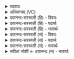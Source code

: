 <details><summary>पदपाठः</summary>

भग॑। प्रणे॑तः। प्रने॑तरिति॑ प्रऽने॑तः। भग॑। सत्य॑राध॒ इति॒ सत्य॑ऽराधः। भग॑। इ॒माम्। धिय॑म्। उत्। अ॒व॒। दद॑त्। नः॒। भग॑। प्र। नः॒। ज॒न॒य॒। गोभिः॑। अश्वैः॑। भग॑। प्र। नृभि॒रिति॒ नृऽभिः॑। नृ॒वन्त॒ इति॑ नृ॒ऽवन्तः॑। स्या॒म॒। ३६।
</details>

<details><summary>अधिमन्त्रम् (VC)</summary>

- भगवान् देवता
- वसिष्ठ ऋषिः
- निचृत्त्रिष्टुप्
- धैवतः
</details>

<details><summary>दयानन्द-सरस्वती (हि) - विषयः</summary>

अब ईश्वर की प्रार्थना आदि विषय को अगले मन्त्र में कहा है ॥
</details>

<details><summary>दयानन्द-सरस्वती (हि) - पदार्थः</summary>

पदार्थान्वयभाषाः -  हे (भग) ऐश्वर्ययुक्त ! (प्रणेतः) पुरुषार्थ के प्रति प्रेरक ईश्वर वा हे (भग) ऐश्वर्य के दाता ! (सत्यराधः) विद्यमान पदार्थों में उत्तम धनोंवाले (भग) सेवने योग्य विद्वान् आप (नः) हमारी (इमाम्) इस वर्त्तमान (धियम्) बुद्धि को (ददत्) देते हुए (उत्, अव) उत्कृष्टता से रक्षा कीजिये। हे (भग) विद्यारूप ऐश्वर्य के दाता ईश्वर वा विद्वान् ! आप (गोभिः) गौ आदि पशुओं (अश्वैः) घोड़े आदि सवारियों और (नृभिः) नायक कुलनिर्वाहक मनुष्यों के साथ (नः) हमको (प्र, जनय) प्रकट कीजिये। हे (भग) सेवा करते हुए विद्वन् ! जिससे हम लोग (नृवन्तः) प्रशस्त मनुष्योंवाले (प्रस्याम) अच्छे प्रकार हों, वैसे कीजिये ॥३६ ॥
</details>

<details><summary>दयानन्द-सरस्वती (हि) - भावार्थः</summary>

भावार्थभाषाः -  मनुष्यों को चाहिये कि जब-जब ईश्वर की प्रार्थना तथा विद्वानों का सङ्ग करें, तब-तब बुद्धि की ही प्रार्थना वा श्रेष्ठ पुरुषों की चाहना किया करें ॥३६ ॥
</details>

<details><summary>दयानन्द-सरस्वती (सं) - विषयः</summary>

अथेश्वरप्रार्थनादिकविषयमाह ॥
</details>

<details><summary>दयानन्द-सरस्वती (सं) - पदार्थः</summary>

पदार्थान्वयभाषाः -  हे भग प्रणेतर्भग सत्यराधो भग ! त्वं नोऽस्माकमिमां धियं ददत् सदुदव। हे भग ! त्वं गोभिरश्वैर्नृभिस्सह नोऽस्मान् प्रजनय। हे भग ! येन वयं नृवन्तः प्रस्याम तथा विधेहि ॥३६ ॥
</details>

<details><summary>दयानन्द-सरस्वती (सं) - भावार्थः</summary>

भावार्थभाषाः -  मनुष्यैर्यदा यदेश्वरस्य प्रार्थना विदुषां सङ्गः क्रियेत, तदा प्रज्ञैव याचनीयोतापि सन्तः पुरुषाः ॥३६ ॥
</details>

<details><summary>सविता जोशी ← दयानन्दः (म) - भावार्थः</summary>

भावार्थभाषाः -  माणसे जेव्हा जेव्हा ईश्वराची प्रार्थना व विद्वानांची संगती करतात तेव्हा तेव्हा त्यांनी बुद्धीची प्रार्थना किंवा श्रेष्ठ पुरुषांच्या संगतीची कामना करावी.
</details>